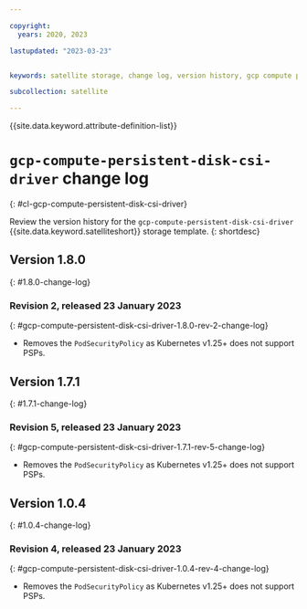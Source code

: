 ```yaml
---

copyright:
  years: 2020, 2023

lastupdated: "2023-03-23"


keywords: satellite storage, change log, version history, gcp compute persistent disk csi driver

subcollection: satellite

---
```


{{site.data.keyword.attribute-definition-list}}

# `gcp-compute-persistent-disk-csi-driver` change log
{: #cl-gcp-compute-persistent-disk-csi-driver}

Review the version history for the `gcp-compute-persistent-disk-csi-driver` {{site.data.keyword.satelliteshort}} storage template.
{: shortdesc}

## Version 1.8.0
{: #1.8.0-change-log}


### Revision 2, released 23 January 2023
{: #gcp-compute-persistent-disk-csi-driver-1.8.0-rev-2-change-log}


- Removes the `PodSecurityPolicy` as Kubernetes v1.25+ does not support PSPs. 


## Version 1.7.1
{: #1.7.1-change-log}


### Revision 5, released 23 January 2023
{: #gcp-compute-persistent-disk-csi-driver-1.7.1-rev-5-change-log}


- Removes the `PodSecurityPolicy` as Kubernetes v1.25+ does not support PSPs. 


## Version 1.0.4
{: #1.0.4-change-log}


### Revision 4, released 23 January 2023
{: #gcp-compute-persistent-disk-csi-driver-1.0.4-rev-4-change-log}


- Removes the `PodSecurityPolicy` as Kubernetes v1.25+ does not support PSPs. 


